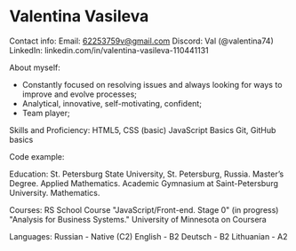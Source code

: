 # Valentina Vasileva

Contact info: 
Email: 62253759v@gmail.com
Discord: Val (@valentina74)
LinkedIn: linkedin.com/in/valentina-vasileva-110441131

About myself:
- Constantly focused on resolving issues and always looking for ways to improve and evolve processes;
- Analytical, innovative, self-motivating, confident;
- Team player;

Skills and Proficiency:
HTML5, CSS (basic)
JavaScript Basics
Git, GitHub basics

Code example:


Education:
St. Petersburg State University, St. Petersburg, Russia. Master’s Degree. Applied Mathematics.
Academic Gymnasium at Saint-Petersburg University. Mathematics.

Courses:
RS School Course "JavaScript/Front-end. Stage 0" (in progress)
"Analysis for Business Systems." University of Minnesota on Coursera

Languages:
Russian - Native (C2)
English - B2
Deutsch - B2
Lithuanian - A2